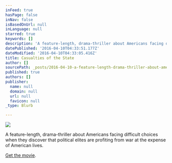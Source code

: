 ```yaml
---
inFeed: true
hasPage: false
inNav: false
isBasedOnUrl: null
inLanguage: null
starred: true
keywords: []
description: 'A feature-length, drama-thriller about Americans facing difficult choices when they discover that political elites are profiting from war at the expense of American lives.'
datePublished: '2016-04-10T04:33:51.177Z'
dateModified: '2016-04-10T04:33:05.416Z'
title: Casualties of the State
author: []
sourcePath: _posts/2016-04-10-a-feature-length-drama-thriller-about-americans-facing-diff.md
published: true
authors: []
publisher:
  name: null
  domain: null
  url: null
  favicon: null
_type: Blurb

---
```

![](https://the-grid-user-content.s3-us-west-2.amazonaws.com/58771e77-65f9-4e42-a00a-ee418da70a8a.jpg)

A feature-length, drama-thriller about Americans facing difficult choices when they discover that political elites are profiting from war at the expense of American lives.

[Get the movie][0].

[0]: https://gum.co/wEMV